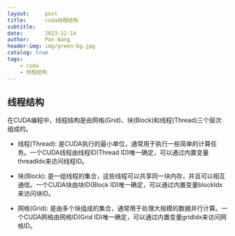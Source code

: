 ```yaml
---
layout:     post
title:      cuda线程结构
subtitle:   
date:       2023-12-14
author:     Pan Wang
header-img: img/green-bg.jpg
catalog: true
tags:
    - cuda
    - 线程结构
---
```


## 线程结构

在CUDA编程中，线程结构是由网格(Grid)、块(Block)和线程(Thread)三个层次组成的。

+ 线程(Thread): 是CUDA执行的最小单位，通常用于执行一些简单的计算任务。一个CUDA线程由线程ID(Thread ID)唯一确定，可以通过内置变量threadIdx来访问线程ID。

+ 块(Block): 是一组线程的集合，这些线程可以共享同一块内存，并且可以相互通信。一个CUDA块由块ID(Block ID)唯一确定，可以通过内置变量blockIdx来访问块ID。

+ 网格(Grid): 是由多个块组成的集合，通常用于处理大规模的数据并行计算。一个CUDA网格由网格ID(Grid ID)唯一确定，可以通过内置变量gridIdx来访问网格ID。
